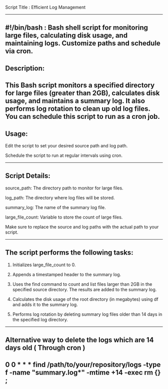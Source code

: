 Script Title : Efficient Log Management 


---------------------------
#!/bin/bash : Bash shell script for monitoring large files, calculating disk usage, and maintaining logs. Customize paths and schedule via cron.
---------------------------


Description: 
----------------------------
This Bash script monitors a specified directory for large files (greater than 2GB), calculates disk usage, and maintains a summary log. It also performs log rotation to clean up old log files. You can schedule this script to run as a cron job.
----------------------------


Usage:
----------------------------

Edit the script to set your desired source path and log path.

Schedule the script to run at regular intervals using cron.

----------------------------


Script Details:
-----------------------------
source_path: The directory path to monitor for large files.

log_path: The directory where log files will be stored.

summary_log: The name of the summary log file.

large_file_count: Variable to store the count of large files.

Make sure to replace the source and log paths with the actual path to your script.

-----------------------------


The script performs the following tasks:
-----------------------------
1) Initializes large_file_count to 0.
 
3) Appends a timestamped header to the summary log.

5) Uses the find command to count and list files larger than 2GB in the specified source directory. The results are added to the summary log.
 
7) Calculates the disk usage of the root directory (in megabytes) using df and adds it to the summary log.
 
9) Performs log rotation by deleting summary log files older than 14 days in the specified log directory.
 
-----------------------------


Alternative way to delete the logs which are 14 days old ( Through cron )
-----------------------------
0 0 * * * find /path/to/your/repository/logs -type f -name "summary.log*" -mtime +14 -exec rm {} \;
-----------------------------
